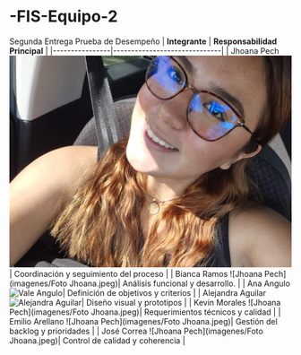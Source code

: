 # -FIS-Equipo-2
Segunda Entrega
Prueba de Desempeño
| **Integrante** | **Responsabilidad Principal** |
|----------------|------------------------------|
| Jhoana Pech ![Jhoana Pech](imagenes/Foto%20Jhoana.jpeg)| Coordinación y seguimiento del proceso |
| Bianca Ramos ![Jhoana Pech](imagenes/Foto Jhoana.jpeg)| Análisis funcional y desarrollo. |
| Ana Angulo ![Vale Angulo](imagenes/Imagen%20Vale.jpeg)| Definición de objetivos y criterios |
| Alejandra Aguilar ![Alejandra Aguilar](Imagenes/Imagen%20Ale.jpeg)| Diseño visual y prototipos |
| Kevin Morales ![Jhoana Pech](imagenes/Foto Jhoana.jpeg)| Requerimientos técnicos y calidad |
| Emilio Arellano ![Jhoana Pech](imagenes/Foto Jhoana.jpeg)| Gestión del backlog y prioridades |
| José Correa ![Jhoana Pech](imagenes/Foto Jhoana.jpeg)| Control de calidad y coherencia |

